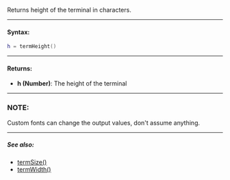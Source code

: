 Returns height of the terminal in characters.

---

#### Syntax:
```lua
h = termHeight()
```

---

#### Returns:

* **h (Number)**: The height of the terminal

---

### NOTE:

Custom fonts can change the output values, don't assume anything.

---

##### See also:

* [termSize()](termSize.md)
* [termWidth()](termWidth.md)